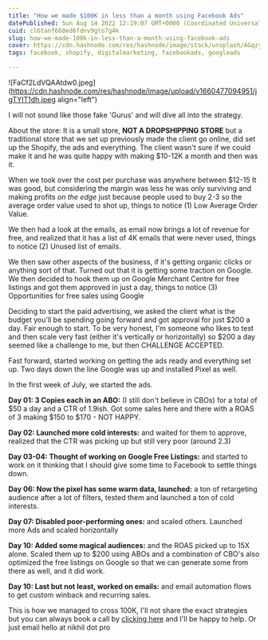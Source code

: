 ```yaml
---
title: "How we made $100K in less than a month using Facebook Ads"
datePublished: Sun Aug 14 2022 12:19:07 GMT+0000 (Coordinated Universal Time)
cuid: cl6tanf660ed6fdnv9gto7g4k
slug: how-we-made-100k-in-less-than-a-month-using-facebook-ads
cover: https://cdn.hashnode.com/res/hashnode/image/stock/unsplash/AGqzy-Uj3s4/upload/110d91b63fa222a7492d85088ab70891.jpeg
tags: facebook, shopify, digitalmarketing, facebookads, googleads

---
```


![FaCf2LdVQAAtdw0.jpeg](https://cdn.hashnode.com/res/hashnode/image/upload/v1660477094951/jgTYIT1dh.jpeg align="left")

I will not sound like those fake 'Gurus' and will dive all into the strategy.

About the store: It is a small store, **NOT A DROPSHIPPING STORE** but a traditional store that we set up previously made the client go online, did set up the Shopify, the ads and everything. The client wasn't sure if we could make it and he was quite happy with making $10-12K a month and then was it.

When we took over the cost per purchase was anywhere between $12-15 It was good, but considering the margin was less he was only surviving and making profits *on the edge* just because people used to buy 2-3 so the average order value used to shot up, things to notice (1) Low Average Order Value.

We then had a look at the emails, as email now brings a lot of revenue for free, and realized that it has a list of 4K emails that were never used, things to notice (2) Unused list of emails.

We then saw other aspects of the business, if it's getting organic clicks or anything sort of that. Turned out that it is getting some traction on Google. We then decided to hook them up on Google Merchant Centre for free listings and got them approved in just a day, things to notice (3) Opportunities for free sales using Google

Deciding to start the paid advertising, we asked the client what is the budget you'll be spending going forward and got approval for just $200 a day. Fair enough to start. To be very honest, I'm someone who likes to test and then scale very fast (either it's vertically or horizontally) so $200 a day seemed like a challenge to me, but then CHALLENGE ACCEPTED.

Fast forward, started working on getting the ads ready and everything set up. Two days down the line Google was up and installed Pixel as well.

In the first week of July, we started the ads.

**Day 01: 3 Copies each in an ABO:** (I still don't believe in CBOs) for a total of $50 a day and a CTR of 1.9ish. Got some sales here and there with a ROAS of 3 making $150 to $170 - NOT HAPPY.

**Day 02: Launched more cold interests:** and waited for them to approve, realized that the CTR was picking up but still very poor (around 2.3)

**Day 03-04: Thought of working on Google Free Listings:** and started to work on it thinking that I should give some time to Facebook to settle things down.

**Day 06: Now the pixel has some warm data, launched:** a ton of retargeting audience after a lot of filters, tested them and launched a ton of cold interests.

**Day 07: Disabled poor-performing ones:** and scaled others. Launched more Ads and scaled horizontally

**Day 10: Added some magical audiences:** and the ROAS picked up to 15X alone. Scaled them up to $200 using ABOs and a combination of CBO's also optimized the free listings on Google so that we can generate some from there as well, and it did work.

**Day 10: Last but not least, worked on emails:** and email automation flows to get custom winback and recurring sales.

This is how we managed to cross 100K, I'll not share the exact strategies but you can always book a call by [clicking here](https://c.nikhil.pro/consult) and I'll be happy to help. Or just email hello at nikhil dot pro